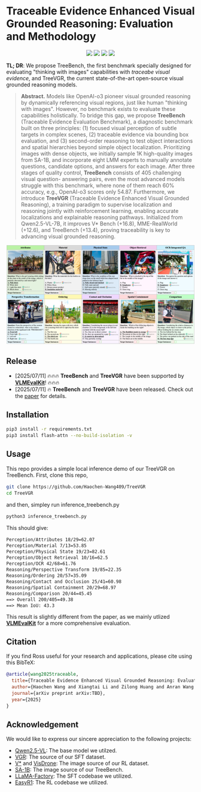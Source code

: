 # Traceable Evidence Enhanced Visual Grounded Reasoning: Evaluation and Methodology

<p align="center">
  <a href="https://arxiv.org/abs/TBD">
    <img src="https://img.shields.io/badge/arXiv-Tech Report-red"></a>
    <a href="https://huggingface.co/datasets/HaochenWang/TreeBench">
    <img src="https://img.shields.io/badge/TreeBench-HuggingFace-orange"></a>
  <a href="https://huggingface.co/HaochenWang/TreeVGR-7B">
    <img src="https://img.shields.io/badge/TreeVGR-HuggingFace-orange"></a>
  <a href="LICENSE">
    <img src="https://img.shields.io/badge/License-Apache2.0-blue"></a>
</p>

**TL; DR**: We propose TreeBench, the first benchmark specially designed for evaluating "thinking with images" capabilities with *traceabe visual evidence*, and TreeVGR, the current state-of-the-art open-source visual grounded reasoning models.

> **Abstract.** Models like OpenAI-o3 pioneer visual grounded reasoning by dynamically referencing visual regions,
> just like human "thinking with images". However, no benchmark exists to evaluate these capabilities
> holistically. To bridge this gap, we propose **TreeBench** (Traceable Evidence Evaluation Benchmark),
> a diagnostic benchmark built on three principles: (1) focused visual perception of subtle targets in
> complex scenes, (2) traceable evidence via bounding box evaluation, and (3) second-order reasoning
> to test object interactions and spatial hierarchies beyond simple object localization. Prioritizing
> images with dense objects, we initially sample 1K high-quality images from SA-1B, and incorporate
> eight LMM experts to manually annotate questions, candidate options, and answers for each
> image. After three stages of quality control, **TreeBench** consists of 405 challenging visual question-
> answering pairs, even the most advanced models struggle with this benchmark, where none of
> them reach 60% accuracy, e.g., OpenAI-o3 scores only 54.87. Furthermore, we introduce **TreeVGR**
> (Traceable Evidence Enhanced Visual Grounded Reasoning), a training paradigm to supervise
> localization and reasoning jointly with reinforcement learning, enabling accurate localizations and
> explainable reasoning pathways. Initialized from Qwen2.5-VL-7B, it improves V* Bench (+16.8),
> MME-RealWorld (+12.6), and TreeBench (+13.4), proving traceability is key to advancing visual
> grounded reasoning.

![](./assets/treebench.png)

## Release

- [2025/07/11] 🔥🔥🔥 **TreeBench** and **TreeVGR** have been supported by [**VLMEvalKit**](https://github.com/open-compass/VLMEvalKit)! 🔥🔥🔥
- [2025/07/11] 🔥 **TreeBench** and **TreeVGR** have been released. Check out the [paper](https://arxiv.org/pdf/TBD) for details.


## Installation

```bash
pip3 install -r requirements.txt
pip3 install flash-attn --no-build-isolation -v
```

## Usage

This repo provides a simple local inference demo of our TreeVGR on TreeBench. First, clone this repo,
```bash
git clone https://github.com/Haochen-Wang409/TreeVGR
cd TreeVGR
```
and then, simpley run inference_treebench.py
```bash
python3 inference_treebench.py
```

This should give:
```
Perception/Attributes 18/29=62.07
Perception/Material 7/13=53.85
Perception/Physical State 19/23=82.61
Perception/Object Retrieval 10/16=62.5
Perception/OCR 42/68=61.76
Reasoning/Perspective Transform 19/85=22.35
Reasoning/Ordering 20/57=35.09
Reasoning/Contact and Occlusion 25/41=60.98
Reasoning/Spatial Containment 20/29=68.97
Reasoning/Comparison 20/44=45.45
==> Overall 200/405=49.38
==> Mean IoU: 43.3
```
This result is slightly different from the paper, as we mainly utlized [**VLMEvalKit**](https://github.com/open-compass/VLMEvalKit) for a more comprehensive evaluation.


## Citation

If you find Ross useful for your research and applications, please cite using this BibTeX:
```bibtex
@article{wang2025traceable,
  title={Traceable Evidence Enhanced Visual Grounded Reasoning: Evaluation and Methodology},
  author={Haochen Wang and Xiangtai Li and Zilong Huang and Anran Wang and Jiacong Wang and Tao Zhang and Jiani Zheng and Sule Bai and Zijian Kang and Jiashi Feng and Zhuochen Wang and Zhaoxiang Zhang},
  journal={arXiv preprint arXiv:TBD},
  year={2025}
}
```

## Acknowledgement
We would like to express our sincere appreciation to the following projects:
- [Qwen2.5-VL](https://github.com/QwenLM/Qwen2.5-VL): The base model we utilzed.
- [VGR](https://huggingface.co/datasets/BytedanceDouyinContent/VGR): The source of our SFT dataset.
- [V*](https://github.com/penghao-wu/vstar) and [VisDrone](https://github.com/VisDrone/VisDrone-Dataset): The image source of our RL dataset.
- [SA-1B](https://ai.meta.com/datasets/segment-anything/): The image source of our TreeBench.
- [LLaMA-Factory](https://github.com/hiyouga/LLaMA-Factory): The SFT codebase we utilized.
- [EasyR1](https://github.com/hiyouga/EasyR1): The RL codebase we utilized.
